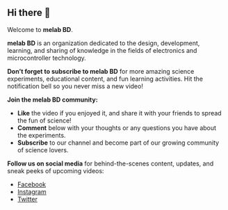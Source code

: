 ## Hi there 👋
Welcome to **melab BD**.

**melab BD** is an organization dedicated to the design, development, learning, and sharing of knowledge in the fields of electronics and microcontroller technology.

**Don’t forget to subscribe to melab BD** for more amazing science experiments, educational content, and fun learning activities. Hit the notification bell so you never miss a new video!

**Join the melab BD community:**
- **Like** the video if you enjoyed it, and share it with your friends to spread the fun of science!
- **Comment** below with your thoughts or any questions you have about the experiments.
- **Subscribe** to our channel and become part of our growing community of science lovers.

**Follow us on social media** for behind-the-scenes content, updates, and sneak peeks of upcoming videos:
- [Facebook](https://www.facebook.com/melabBD/)
- [Instagram](#)
- [Twitter](#)

<!--

**Here are some ideas to get you started:**

🙋‍♀️ A short introduction - what is your organization all about?
🌈 Contribution guidelines - how can the community get involved?
👩‍💻 Useful resources - where can the community find your docs? Is there anything else the community should know?
🍿 Fun facts - what does your team eat for breakfast?
🧙 Remember, you can do mighty things with the power of [Markdown](https://docs.github.com/github/writing-on-github/getting-started-with-writing-and-formatting-on-github/basic-writing-and-formatting-syntax)
-->

